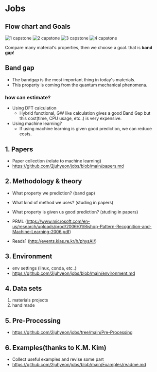 # Jobs

## Flow chart and Goals

![1 capstone](https://user-images.githubusercontent.com/64780986/167266161-166e5212-bd53-4307-b3ef-8b16bbe8c319.PNG)
![2 capstone](https://user-images.githubusercontent.com/64780986/167266162-dc59d176-a8c7-467e-906c-3bef145db682.PNG)
![3 capstone](https://user-images.githubusercontent.com/64780986/167266170-a8644912-ed00-48b4-b341-fe994a5788e5.PNG)
![4 capstone](https://user-images.githubusercontent.com/64780986/167293520-6fecb57e-f761-47cf-9b5d-c1ec34462819.PNG)

Compare many material's properties, then we choose a goal. that is **band gap**!

## Band gap
  - The bandgap is the most important thing in today's materials.
  - This property is coming from the quantum mechanical phenomena.
### how can estimate?
  - Using DFT calculation
    - Hybrid functional, GW like calculation gives a good Band Gap but this cost(time, CPU usage, etc..) is very expensive.
  - Using machine learning?
    - If using machine learning is given good prediction, we can reduce costs.
    
## 1. Papers
  - Paper collection (relate to machine learning)
  - https://github.com/2juhyeon/jobs/blob/main/papers.md

## 2. Methodology & theory
  - What property we prediction? (band gap)
  - What kind of method we uses? (studing in papers)
  - What property is given us good prediction? (studing in papers)

  - PRML (https://www.microsoft.com/en-us/research/uploads/prod/2006/01/Bishop-Pattern-Recognition-and-Machine-Learning-2006.pdf)
  - Reads1 (http://events.kias.re.kr/h/physAI/)

## 3. Environment
  - env settings (linux, conda, etc..)
  - https://github.com/2juhyeon/jobs/blob/main/environment.md
  
## 4. Data sets
  1. materials projects
  2. hand made

## 5. Pre-Processing
  - https://github.com/2juhyeon/jobs/tree/main/Pre-Processing
## 6. Examples(thanks to K.M. Kim)
  - Collect useful examples and revise some part
  - https://github.com/2juhyeon/jobs/blob/main/Examples/readme.md
